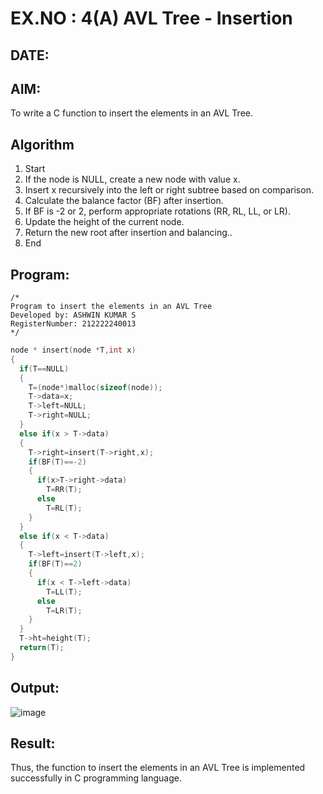 # EX.NO : 4(A) AVL Tree - Insertion
## DATE:
## AIM:
To write a C function to insert the elements in an AVL Tree.

## Algorithm
1. Start 
2. If the node is NULL, create a new node with value x. 
3. Insert x recursively into the left or right subtree based on comparison. 
4. Calculate the balance factor (BF) after insertion. 
5. If BF is -2 or 2, perform appropriate rotations (RR, RL, LL, or LR). 
6. Update the height of the current node. 
7. Return the new root after insertion and balancing.. 
8. End   

## Program:
```
/*
Program to insert the elements in an AVL Tree
Developed by: ASHWIN KUMAR S
RegisterNumber: 212222240013
*/
```
```c
node * insert(node *T,int x) 
{ 
  if(T==NULL) 
  { 
    T=(node*)malloc(sizeof(node)); 
    T->data=x; 
    T->left=NULL; 
    T->right=NULL; 
  } 
  else if(x > T->data) 
  { 
    T->right=insert(T->right,x); 
    if(BF(T)==-2) 
    { 
      if(x>T->right->data) 
        T=RR(T); 
      else 
        T=RL(T); 
    } 
  } 
  else if(x < T->data) 
  {
    T->left=insert(T->left,x); 
    if(BF(T)==2) 
    { 
      if(x < T->left->data) 
        T=LL(T); 
      else 
        T=LR(T); 
    } 
  } 
  T->ht=height(T); 
  return(T); 
}  
```
## Output:

![image](https://github.com/user-attachments/assets/e7c41de7-53a0-4fd0-8d94-86eb723cbc11)




## Result:
Thus, the function to insert the elements in an AVL Tree is implemented successfully in C programming language.
